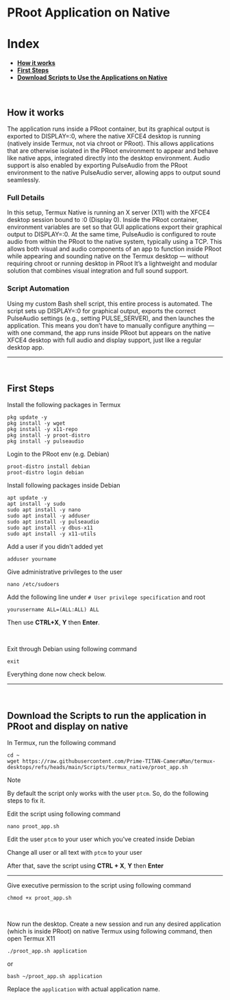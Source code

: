 # PRoot Application on Native
# Index
- **[How it works](#how-work)**
- **[First Steps](#app-first-steps)**
- **[Download Scripts to Use the Applications on Native](#app-script-download)**

<br>

## How it works <a name=how-work></a>
The application runs inside a PRoot container, but its graphical output is exported to DISPLAY=:0, where the native XFCE4 desktop is running (natively inside Termux, not via chroot or PRoot).
This allows applications that are otherwise isolated in the PRoot environment to appear and behave like native apps, integrated directly into the desktop environment.
Audio support is also enabled by exporting PulseAudio from the PRoot environment to the native PulseAudio server, allowing apps to output sound seamlessly.
### Full Details
In this setup, Termux Native is running an X server (X11) with the XFCE4 desktop session bound to :0 (Display 0).
Inside the PRoot container, environment variables are set so that GUI applications export their graphical output to DISPLAY=:0.
At the same time, PulseAudio is configured to route audio from within the PRoot to the native system, typically using a TCP.
This allows both visual and audio components of an app to function inside PRoot while appearing and sounding native on the Termux desktop — without requiring chroot or running desktop in PRoot
It’s a lightweight and modular solution that combines visual integration and full sound support.
### Script Automation
Using my custom Bash shell script, this entire process is automated.
The script sets up DISPLAY=:0 for graphical output, exports the correct PulseAudio settings (e.g., setting PULSE_SERVER), and then launches the application.
This means you don’t have to manually configure anything — with one command, the app runs inside PRoot but appears on the native XFCE4 desktop with full audio and display support, just like a regular desktop app.

---
<br>

## First Steps <a name=app-first-steps></a>
Install the following packages in Termux
```
pkg update -y
pkg install -y wget
pkg install -y x11-repo
pkg install -y proot-distro
pkg install -y pulseaudio
```
Login to the PRoot env (e.g. Debian)
```
proot-distro install debian
proot-distro login debian
```
Install following packages inside Debian
```
apt update -y
apt install -y sudo
sudo apt install -y nano
sudo apt install -y adduser
sudo apt install -y pulseaudio
sudo apt install -y dbus-x11
sudo apt install -y x11-utils
```
Add a user if you didn't added yet
```
adduser yourname
```
Give administrative privileges to the user
```
nano /etc/sudoers
```
Add the following line under `# User privilege specification` and root
```
yourusername ALL=(ALL:ALL) ALL
```
Then use **CTRL+X**, **Y** then **Enter**.

<br>

Exit through Debian using following command
```
exit
```
Everything done now check below.

---
<br>

## Download the Scripts to run the application in PRoot and display on native <a name=app-script-download></a>
In Termux, run the following command
```
cd ~
wget https://raw.githubusercontent.com/Prime-TITAN-CameraMan/termux-desktops/refs/heads/main/Scripts/termux_native/proot_app.sh
```
> [!NOTE]
> By default the script only works with the user `ptcm`. So, do the following steps to fix it.

Edit the script using following command
```
nano proot_app.sh
```
Edit the user `ptcm` to your user which you've created inside Debian

Change all user or all text with `ptcm` to your user 

After that, save the script using **CTRL + X**, **Y** then **Enter**

---

Give executive permission to the script using following command
```
chmod +x proot_app.sh
```

<br>

Now run the desktop. Create a new session and run any desired application (which is inside PRoot) on native Termux using following command, then open Termux X11
```
./proot_app.sh application
```
or
```
bash ~/proot_app.sh application
```
Replace the `application` with actual application name.
